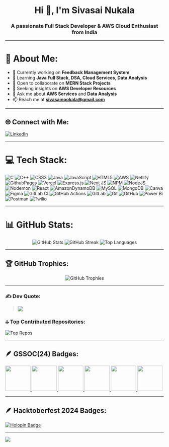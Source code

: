<h1 align="center">Hi 👋, I'm Sivasai Nukala</h1>
<h3 align="center">A passionate Full Stack Developer & AWS Cloud Enthusiast from India</h3>

---

# 💫 About Me:
- 🔭 Currently working on **Feedback Management System**
- 🌱 Learning **Java Full Stack, DSA, Cloud Services, Data Analysis**
- 👯 Open to collaborate on **MERN Stack Projects**
- 🤝 Seeking insights on **AWS Developer Resources**
- 💬 Ask me about **AWS Services** and **Data Analysis**
- 📫 Reach me at **sivasainookala@gmail.com**

---

## 🌐 Connect with Me:
[![LinkedIn](https://img.shields.io/badge/LinkedIn-%230077B5.svg?style=flat&logo=linkedin&logoColor=white)](https://linkedin.com/in/sivasainukala16)

---

# 💻 Tech Stack:
![C](https://img.shields.io/badge/c-%2300599C.svg?style=plastic&logo=c&logoColor=white) ![C++](https://img.shields.io/badge/c++-%2300599C.svg?style=plastic&logo=c%2B%2B&logoColor=white) ![CSS3](https://img.shields.io/badge/css3-%231572B6.svg?style=plastic&logo=css3&logoColor=white) ![Java](https://img.shields.io/badge/java-%23ED8B00.svg?style=plastic&logo=openjdk&logoColor=white) ![JavaScript](https://img.shields.io/badge/javascript-%23323330.svg?style=plastic&logo=javascript&logoColor=%23F7DF1E) ![HTML5](https://img.shields.io/badge/html5-%23E34F26.svg?style=plastic&logo=html5&logoColor=white) ![AWS](https://img.shields.io/badge/AWS-%23FF9900.svg?style=plastic&logo=amazon-aws&logoColor=white) ![Netlify](https://img.shields.io/badge/netlify-%23000000.svg?style=plastic&logo=netlify&logoColor=#00C7B7) ![GithubPages](https://img.shields.io/badge/github%20pages-121013?style=plastic&logo=github&logoColor=white) ![Vercel](https://img.shields.io/badge/vercel-%23000000.svg?style=plastic&logo=vercel&logoColor=white) ![Express.js](https://img.shields.io/badge/express.js-%23404d59.svg?style=plastic&logo=express&logoColor=%2361DAFB) ![Next JS](https://img.shields.io/badge/Next-black?style=plastic&logo=next.js&logoColor=white) ![NPM](https://img.shields.io/badge/NPM-%23CB3837.svg?style=plastic&logo=npm&logoColor=white) ![NodeJS](https://img.shields.io/badge/node.js-6DA55F?style=plastic&logo=node.js&logoColor=white) ![Nodemon](https://img.shields.io/badge/NODEMON-%23323330.svg?style=plastic&logo=nodemon&logoColor=%BBDEAD) ![React](https://img.shields.io/badge/react-%2320232a.svg?style=plastic&logo=react&logoColor=%2361DAFB) ![AmazonDynamoDB](https://img.shields.io/badge/Amazon%20DynamoDB-4053D6?style=plastic&logo=Amazon%20DynamoDB&logoColor=white) ![MySQL](https://img.shields.io/badge/mysql-4479A1.svg?style=plastic&logo=mysql&logoColor=white) ![MongoDB](https://img.shields.io/badge/MongoDB-%234ea94b.svg?style=plastic&logo=mongodb&logoColor=white) ![Canva](https://img.shields.io/badge/Canva-%2300C4CC.svg?style=plastic&logo=Canva&logoColor=white) ![Figma](https://img.shields.io/badge/figma-%23F24E1E.svg?style=plastic&logo=figma&logoColor=white) ![GitLab CI](https://img.shields.io/badge/gitlab%20CI-%23181717.svg?style=plastic&logo=gitlab&logoColor=white) ![GitHub Actions](https://img.shields.io/badge/github%20actions-%232671E5.svg?style=plastic&logo=githubactions&logoColor=white) ![GitLab](https://img.shields.io/badge/gitlab-%23181717.svg?style=plastic&logo=gitlab&logoColor=white) ![Git](https://img.shields.io/badge/git-%23F05033.svg?style=plastic&logo=git&logoColor=white) ![GitHub](https://img.shields.io/badge/github-%23121011.svg?style=plastic&logo=github&logoColor=white) ![Power Bi](https://img.shields.io/badge/power_bi-F2C811?style=plastic&logo=powerbi&logoColor=black) ![Postman](https://img.shields.io/badge/Postman-FF6C37?style=plastic&logo=postman&logoColor=white) ![Twilio](https://img.shields.io/badge/Twilio-F22F46?style=plastic&logo=Twilio&logoColor=white)


---

# 📊 GitHub Stats:
<p align="center">
  <img src="https://github-readme-stats.vercel.app/api?username=Sivasaiklu&theme=neon&hide_border=false&include_all_commits=true&count_private=true" alt="GitHub Stats" />
  <img src="https://github-readme-streak-stats.herokuapp.com/?user=Sivasaiklu&theme=neon&hide_border=false" alt="GitHub Streak" />
  <img src="https://github-readme-stats.vercel.app/api/top-langs/?username=Sivasaiklu&theme=neon&hide_border=false&include_all_commits=true&count_private=true&layout=compact" alt="Top Languages" />
</p>

---

## 🏆 GitHub Trophies:
<p align="center">
  <img src="https://github-profile-trophy.vercel.app/?username=Sivasaiklu&theme=neon&no-frame=true&no-bg=false&margin-w=4" alt="GitHub Trophies" />
</p>

---

### ✍️ Dev Quote:
> ![](https://quotes-github-readme.vercel.app/api?type=horizontal&theme=tokyonight)

### 🔝 Top Contributed Repositories:
![Top Repos](https://github-contributor-stats.vercel.app/api?username=Sivasaiklu&limit=5&theme=neon&combine_all_yearly_contributions=true)

---

## 🪶 GSSOC(24) Badges:
<div align="center" style="display: flex; gap: 10px;">
  <a href="https://gssoc.girlscript.tech/leaderboard">
    <img src="https://raw.githubusercontent.com/GSSoC24/Postman-Challenge/main/docs/assets/Postman%20White.png" width="80px" />
    <img src="https://raw.githubusercontent.com/GSSoC24/Postman-Challenge/main/docs/assets/1.png" width="80px" />
    <img src="https://raw.githubusercontent.com/GSSoC24/Postman-Challenge/main/docs/assets/2.png" width="80px" />
    <img src="https://raw.githubusercontent.com/GSSoC24/Postman-Challenge/main/docs/assets/3.png" width="80px" />
    <img src="https://raw.githubusercontent.com/GSSoC24/Postman-Challenge/main/docs/assets/4.png" width="80px" />
    <img src="https://raw.githubusercontent.com/GSSoC24/Postman-Challenge/main/docs/assets/5.png" width="80px" />
  </a>
</div>

---

## 🪶 Hacktoberfest 2024 Badges:
[![Holopin Badge](https://holopin.me/sivasaiklu)](https://holopin.io/@sivasaiklu)

---

[![](https://visitcount.itsvg.in/api?id=Sivasaiklu&icon=9&color=9)](https://visitcount.itsvg.in)

<!-- Proudly created with GPRM ( https://gprm.itsvg.in ) -->
